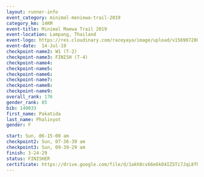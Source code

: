 ```yaml
---
layout: runner-info 
event_category: minimal-meniewa-trail-2019 
category_km: 14KM 
event-title: Minimal Maewa Trail 2019 
event-location: Lampang, Thailand 
event-logo: https://res.cloudinary.com/raceyaya/image/upload/v1569072805/logo/minimal-trail_ktnvsp.jpg 
event-date:  14-Jul-19 
checkpoint-name2: W1 (T-2) 
checkpoint-name3: FINISH (T-4) 
checkpoint-name4: 
checkpoint-name5: 
checkpoint-name6: 
checkpoint-name7: 
checkpoint-name8: 
checkpoint-name9: 
overall_rank: 176
gender_rank: 85
bib: 140033
first_name: Pakatida
last_name: Phalinyot
gender: F

start: Sun, 06-15-00 am
checkpoint2: Sun, 07-36-39 am
checkpoint3: Sun, 09-39-29 am
finish: 3-24-29
status: FINISHER
certificate: https://drive.google.com/file/d/1akh8cv66e6kO4IZSTi7JqL8fhuWC3rsK/view?usp=sharing
---
```

